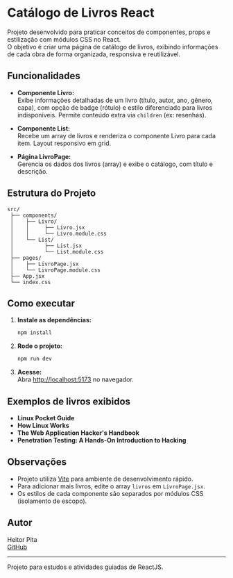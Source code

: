 # Catálogo de Livros React

Projeto desenvolvido para praticar conceitos de componentes, props e estilização com módulos CSS no React.  
O objetivo é criar uma página de catálogo de livros, exibindo informações de cada obra de forma organizada, responsiva e reutilizável.

## Funcionalidades

- **Componente Livro:**  
  Exibe informações detalhadas de um livro (título, autor, ano, gênero, capa), com opção de badge (rótulo) e estilo diferenciado para livros indisponíveis. Permite conteúdo extra via `children` (ex: resenhas).

- **Componente List:**  
  Recebe um array de livros e renderiza o componente Livro para cada item. Layout responsivo em grid.

- **Página LivroPage:**  
  Gerencia os dados dos livros (array) e exibe o catálogo, com título e descrição.

## Estrutura do Projeto

```
src/
 ├── components/
 │    ├── Livro/
 │    │     ├── Livro.jsx
 │    │     └── Livro.module.css
 │    └── List/
 │          ├── List.jsx
 │          └── List.module.css
 ├── pages/
 │    ├── LivroPage.jsx
 │    └── LivroPage.module.css
 ├── App.jsx
 └── index.css
```

## Como executar

1. **Instale as dependências:**
   ```bash
   npm install
   ```
2. **Rode o projeto:**
   ```bash
   npm run dev
   ```
3. **Acesse:**  
   Abra [http://localhost:5173](http://localhost:5173) no navegador.

## Exemplos de livros exibidos

- **Linux Pocket Guide**
- **How Linux Works**
- **The Web Application Hacker's Handbook**
- **Penetration Testing: A Hands-On Introduction to Hacking**

## Observações

- Projeto utiliza [Vite](https://vitejs.dev/) para ambiente de desenvolvimento rápido.
- Para adicionar mais livros, edite o array `livros` em `LivroPage.jsx`.
- Os estilos de cada componente são separados por módulos CSS (isolamento de escopo).

## Autor

Heitor Pita  
[GitHub](https://github.com/heitorpita)

---

Projeto para estudos e atividades guiadas de ReactJS.